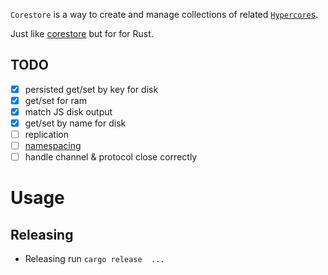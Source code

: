 `Corestore` is a way to create and manage collections of related [`Hypercore`s](https://github.com/datrs/hypercore).

Just like [corestore](https://github.com/holepunchto/corestore) but for for Rust.

## TODO

- [x] persisted get/set by key for disk
- [x] get/set for ram
- [x] match JS disk output
- [x] get/set by name for disk
- [ ] replication
- [ ] [namespacing](https://github.com/holepunchto/corestore/tree/main?tab=readme-ov-file#const-store--storenamespacename)
- [ ] handle channel & protocol close correctly

# Usage

## Releasing

* Releasing run `cargo release  ... `
